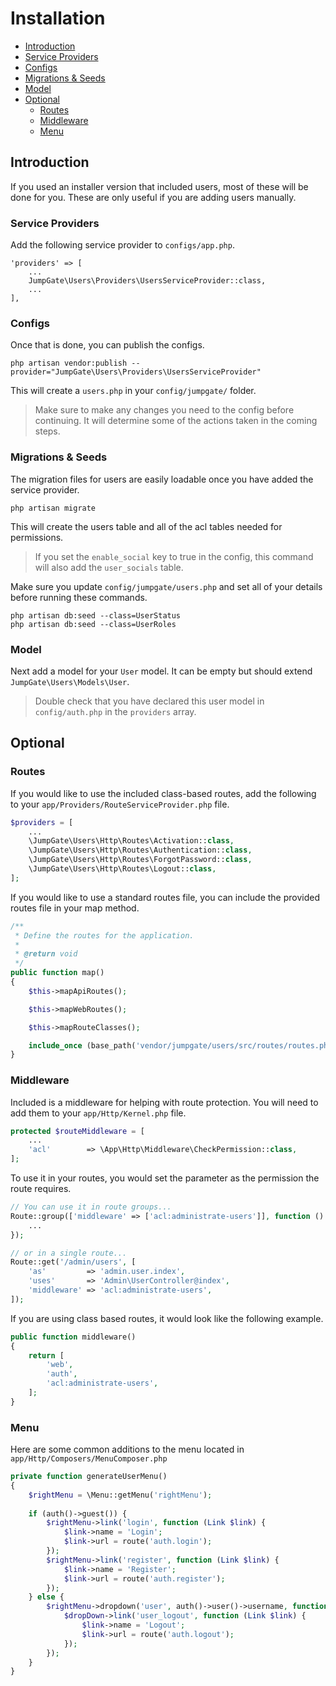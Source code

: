 # Installation

- [Introduction](#introduction)
- [Service Providers](#service-providers)
- [Configs](#configs)
- [Migrations & Seeds](#migrations-seeds)
- [Model](#model)
- [Optional](#optional)
    - [Routes](#routes)
    - [Middleware](#middleware)
    - [Menu](#Menu)

<a name="introduction"></a>
## Introduction
If you used an installer version that included users, most of these will be done for you.  These are only useful if you are 
adding users manually.

<a name="service-providers"></a>
### Service Providers
Add the following service provider to ``configs/app.php``.

```
'providers' => [
    ...
    JumpGate\Users\Providers\UsersServiceProvider::class,
    ...
],
```

<a name="configs"></a>
### Configs
Once that is done, you can publish the configs.

`php artisan vendor:publish --provider="JumpGate\Users\Providers\UsersServiceProvider"`

This will create a `users.php` in your `config/jumpgate/` folder.

> Make sure to make any changes you need to the config before continuing.  It will determine some of the actions taken in 
the coming steps.

<a name="migrations-seeds"></a>
### Migrations & Seeds
The migration files for users are easily loadable once you have added the service provider.

`php artisan migrate`

This will create the users table and all of the acl tables needed for permissions.

> If you set the `enable_social` key to true in the config, this command will also add the `user_socials` table.

Make sure you update `config/jumpgate/users.php` and set all of your details before running these commands.

```
php artisan db:seed --class=UserStatus
php artisan db:seed --class=UserRoles
```

<a name="model"></a>
### Model
Next add a model for your `User` model.  It can be empty but should extend `JumpGate\Users\Models\User`.

> Double check that you have declared this user model in `config/auth.php` in the `providers` array.

<a name="optional"></a>
## Optional
<a name="routes"></a>
### Routes
If you would like to use the included class-based routes, add the following to your `app/Providers/RouteServiceProvider.php` file.

```php
$providers = [
    ...
    \JumpGate\Users\Http\Routes\Activation::class,
    \JumpGate\Users\Http\Routes\Authentication::class,
    \JumpGate\Users\Http\Routes\ForgotPassword::class,
    \JumpGate\Users\Http\Routes\Logout::class,
];
```

If you would like to use a standard routes file, you can include the provided routes file in your map method.

```php
/**
 * Define the routes for the application.
 *
 * @return void
 */
public function map()
{
    $this->mapApiRoutes();

    $this->mapWebRoutes();

    $this->mapRouteClasses();

    include_once (base_path('vendor/jumpgate/users/src/routes/routes.php'));
}
```

<a name="middleware"></a>
### Middleware
Included is a middleware for helping with route protection.  You will need to add them to your ``app/Http/Kernel.php``
file.

```php
protected $routeMiddleware = [
    ...
    'acl'        => \App\Http\Middleware\CheckPermission::class,
];
```

To use it in your routes, you would set the parameter as the permission the route requires.

```php
// You can use it in route groups...
Route::group(['middleware' => ['acl:administrate-users']], function () {
    ...
});

// or in a single route...    
Route::get('/admin/users', [
    'as'         => 'admin.user.index',
    'uses'       => 'Admin\UserController@index',
    'middleware' => 'acl:administrate-users',
]);
```

If you are using class based routes, it would look like the following example.

```php
public function middleware()
{
    return [
        'web',
        'auth',
        'acl:administrate-users',
    ];
}
```

<a name="menu"></a>
### Menu
Here are some common additions to the menu located in `app/Http/Composers/MenuComposer.php`

```php
private function generateUserMenu()
{
    $rightMenu = \Menu::getMenu('rightMenu');
    
    if (auth()->guest()) {
        $rightMenu->link('login', function (Link $link) {
            $link->name = 'Login';
            $link->url = route('auth.login');
        });
        $rightMenu->link('register', function (Link $link) {
            $link->name = 'Register';
            $link->url = route('auth.register');
        });
    } else {
        $rightMenu->dropdown('user', auth()->user()->username, function (DropDown $dropDown) {
            $dropDown->link('user_logout', function (Link $link) {
                $link->name = 'Logout';
                $link->url = route('auth.logout');
            });
        });
    }
}
```
